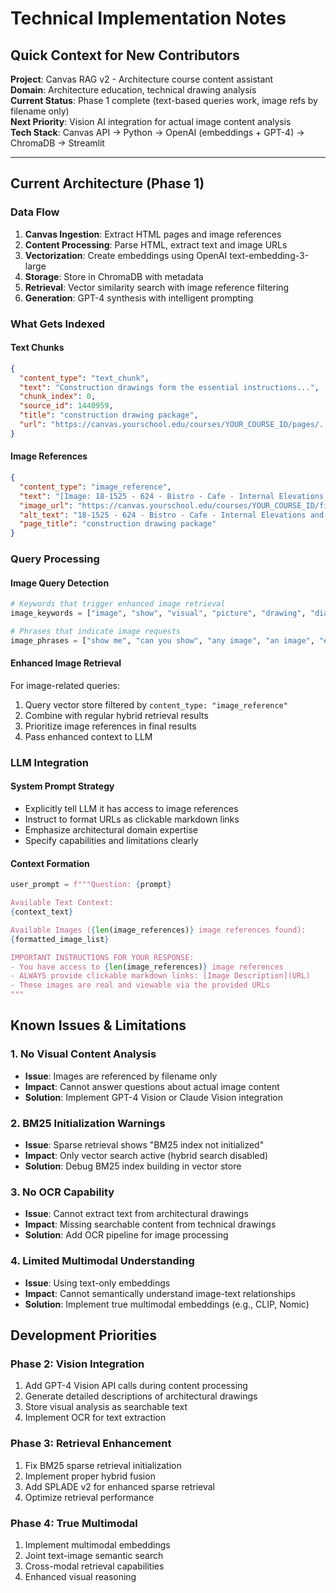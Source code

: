 # Technical Implementation Notes

## Quick Context for New Contributors

**Project**: Canvas RAG v2 - Architecture course content assistant  
**Domain**: Architecture education, technical drawing analysis  
**Current Status**: Phase 1 complete (text-based queries work, image refs by filename only)  
**Next Priority**: Vision AI integration for actual image content analysis  
**Tech Stack**: Canvas API → Python → OpenAI (embeddings + GPT-4) → ChromaDB → Streamlit  

---

## Current Architecture (Phase 1)

### Data Flow
1. **Canvas Ingestion**: Extract HTML pages and image references
2. **Content Processing**: Parse HTML, extract text and image URLs
3. **Vectorization**: Create embeddings using OpenAI text-embedding-3-large
4. **Storage**: Store in ChromaDB with metadata
5. **Retrieval**: Vector similarity search with image reference filtering
6. **Generation**: GPT-4 synthesis with intelligent prompting

### What Gets Indexed

#### Text Chunks
```json
{
  "content_type": "text_chunk",
  "text": "Construction drawings form the essential instructions...",
  "chunk_index": 0,
  "source_id": 1440959,
  "title": "construction drawing package",
  "url": "https://canvas.yourschool.edu/courses/YOUR_COURSE_ID/pages/..."
}
```

#### Image References
```json
{
  "content_type": "image_reference", 
  "text": "[Image: 18-1525 - 624 - Bistro - Cafe - Internal Elevations and plan 1 of 2.jpg]",
  "image_url": "https://canvas.yourschool.edu/courses/YOUR_COURSE_ID/files/FILE_ID/preview?...",
  "alt_text": "18-1525 - 624 - Bistro - Cafe - Internal Elevations and plan 1 of 2.jpg",
  "page_title": "construction drawing package"
}
```

### Query Processing

#### Image Query Detection
```python
# Keywords that trigger enhanced image retrieval
image_keywords = ["image", "show", "visual", "picture", "drawing", "diagram", "photo", "figure", "display", "view", "see", "example"]

# Phrases that indicate image requests  
image_phrases = ["show me", "can you show", "any image", "an image", "example of", "visual example"]
```

#### Enhanced Image Retrieval
For image-related queries:
1. Query vector store filtered by `content_type: "image_reference"`
2. Combine with regular hybrid retrieval results
3. Prioritize image references in final results
4. Pass enhanced context to LLM

### LLM Integration

#### System Prompt Strategy
- Explicitly tell LLM it has access to image references
- Instruct to format URLs as clickable markdown links
- Emphasize architectural domain expertise
- Specify capabilities and limitations clearly

#### Context Formation
```python
user_prompt = f"""Question: {prompt}

Available Text Context:
{context_text}

Available Images ({len(image_references)} image references found):
{formatted_image_list}

IMPORTANT INSTRUCTIONS FOR YOUR RESPONSE:
- You have access to {len(image_references)} image references
- ALWAYS provide clickable markdown links: [Image Description](URL)
- These images are real and viewable via the provided URLs
"""
```

## Known Issues & Limitations

### 1. No Visual Content Analysis
- **Issue**: Images are referenced by filename only
- **Impact**: Cannot answer questions about actual image content
- **Solution**: Implement GPT-4 Vision or Claude Vision integration

### 2. BM25 Initialization Warnings
- **Issue**: Sparse retrieval shows "BM25 index not initialized" 
- **Impact**: Only vector search active (hybrid search disabled)
- **Solution**: Debug BM25 index building in vector store

### 3. No OCR Capability
- **Issue**: Cannot extract text from architectural drawings
- **Impact**: Missing searchable content from technical drawings
- **Solution**: Add OCR pipeline for image processing

### 4. Limited Multimodal Understanding
- **Issue**: Using text-only embeddings
- **Impact**: Cannot semantically understand image-text relationships
- **Solution**: Implement true multimodal embeddings (e.g., CLIP, Nomic)

## Development Priorities

### Phase 2: Vision Integration
1. Add GPT-4 Vision API calls during content processing
2. Generate detailed descriptions of architectural drawings
3. Store visual analysis as searchable text
4. Implement OCR for text extraction

### Phase 3: Retrieval Enhancement  
1. Fix BM25 sparse retrieval initialization
2. Implement proper hybrid fusion
3. Add SPLADE v2 for enhanced sparse retrieval
4. Optimize retrieval performance

### Phase 4: True Multimodal
1. Implement multimodal embeddings
2. Joint text-image semantic search
3. Cross-modal retrieval capabilities
4. Enhanced visual reasoning
